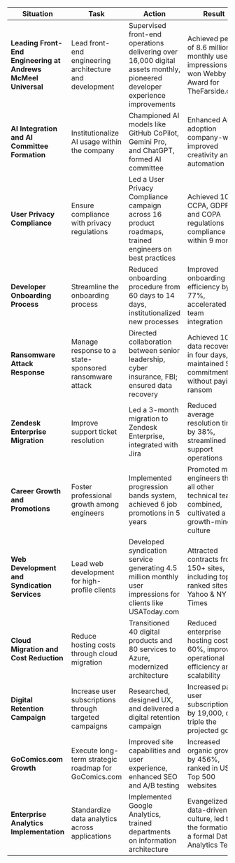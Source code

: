| Situation | Task | Action | Result |
| --- | --- | --- | --- |
| **Leading Front-End Engineering at Andrews McMeel Universal** | Lead front-end engineering architecture and development | Supervised front-end operations delivering over 16,000 digital assets monthly, pioneered developer experience improvements | Achieved peak of 8.6 million monthly user impressions; won Webby Award for TheFarside.com |
| **AI Integration and AI Committee Formation** | Institutionalize AI usage within the company | Championed AI models like GitHub CoPilot, Gemini Pro, and ChatGPT, formed AI committee | Enhanced AI adoption company-wide, improved creativity and automation |
| **User Privacy Compliance** | Ensure compliance with privacy regulations | Led a User Privacy Compliance campaign across 16 product roadmaps, trained engineers on best practices | Achieved 100% CCPA, GDPR, and COPA regulations compliance within 9 months |
| **Developer Onboarding Process** | Streamline the onboarding process | Reduced onboarding procedure from 60 days to 14 days, institutionalized new processes | Improved onboarding efficiency by 77%, accelerated team integration |
| **Ransomware Attack Response** | Manage response to a state-sponsored ransomware attack | Directed collaboration between senior leadership, cyber insurance, FBI; ensured data recovery | Achieved 100% data recovery in four days, maintained SLA commitments without paying ransom |
| **Zendesk Enterprise Migration** | Improve support ticket resolution | Led a 3-month migration to Zendesk Enterprise, integrated with Jira | Reduced average resolution time by 38%, streamlined support operations |
| **Career Growth and Promotions** | Foster professional growth among engineers | Implemented progression bands system, achieved 6 job promotions in 5 years | Promoted more engineers than all other technical teams combined, cultivated a growth-minded culture |
| **Web Development and Syndication Services** | Lead web development for high-profile clients | Developed syndication service generating 4.5 million monthly user impressions for clients like USAToday.com | Attracted contracts from 150+ sites, including top-ranked sites like Yahoo & NY Times |
| **Cloud Migration and Cost Reduction** | Reduce hosting costs through cloud migration | Transitioned 40 digital products and 80 services to Azure, modernized architecture | Reduced enterprise hosting cost by 60%, improved operational efficiency and scalability |
| **Digital Retention Campaign** | Increase user subscriptions through targeted campaigns | Researched, designed UX, and delivered a digital retention campaign | Increased paid user subscriptions by 19,000, over triple the projected goal |
| **GoComics.com Growth** | Execute long-term strategic roadmap for GoComics.com | Improved site capabilities and user experience, enhanced SEO and A/B testing | Increased organic growth by 456%, ranked in US' Top 500 websites |
| **Enterprise Analytics Implementation** | Standardize data analytics across applications | Implemented Google Analytics, trained departments on information architecture | Evangelized a data-driven culture, led to the formation of a formal Data Analytics Team |
